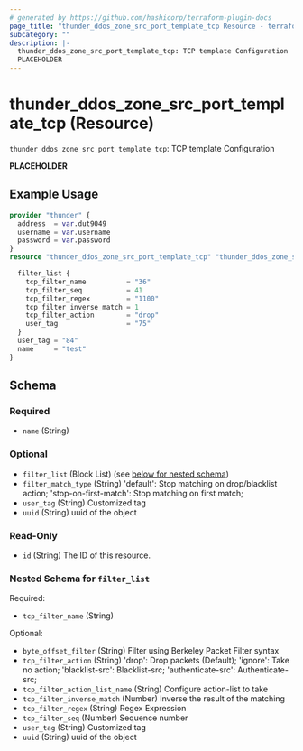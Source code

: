 ```yaml
---
# generated by https://github.com/hashicorp/terraform-plugin-docs
page_title: "thunder_ddos_zone_src_port_template_tcp Resource - terraform-provider-thunder"
subcategory: ""
description: |-
  thunder_ddos_zone_src_port_template_tcp: TCP template Configuration
  PLACEHOLDER
---
```


# thunder_ddos_zone_src_port_template_tcp (Resource)

`thunder_ddos_zone_src_port_template_tcp`: TCP template Configuration

__PLACEHOLDER__

## Example Usage

```terraform
provider "thunder" {
  address  = var.dut9049
  username = var.username
  password = var.password
}
resource "thunder_ddos_zone_src_port_template_tcp" "thunder_ddos_zone_src_port_template_tcp" {

  filter_list {
    tcp_filter_name          = "36"
    tcp_filter_seq           = 41
    tcp_filter_regex         = "1100"
    tcp_filter_inverse_match = 1
    tcp_filter_action        = "drop"
    user_tag                 = "75"
  }
  user_tag = "84"
  name     = "test"
}
```

<!-- schema generated by tfplugindocs -->
## Schema

### Required

- `name` (String)

### Optional

- `filter_list` (Block List) (see [below for nested schema](#nestedblock--filter_list))
- `filter_match_type` (String) 'default': Stop matching on drop/blacklist action; 'stop-on-first-match': Stop matching on first match;
- `user_tag` (String) Customized tag
- `uuid` (String) uuid of the object

### Read-Only

- `id` (String) The ID of this resource.

<a id="nestedblock--filter_list"></a>
### Nested Schema for `filter_list`

Required:

- `tcp_filter_name` (String)

Optional:

- `byte_offset_filter` (String) Filter using Berkeley Packet Filter syntax
- `tcp_filter_action` (String) 'drop': Drop packets (Default); 'ignore': Take no action; 'blacklist-src': Blacklist-src; 'authenticate-src': Authenticate-src;
- `tcp_filter_action_list_name` (String) Configure action-list to take
- `tcp_filter_inverse_match` (Number) Inverse the result of the matching
- `tcp_filter_regex` (String) Regex Expression
- `tcp_filter_seq` (Number) Sequence number
- `user_tag` (String) Customized tag
- `uuid` (String) uuid of the object


